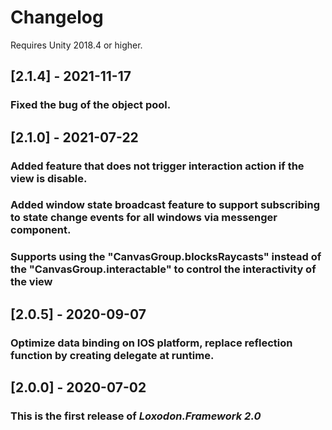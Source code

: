 # Changelog

Requires Unity 2018.4 or higher.

## [2.1.4] - 2021-11-17
### Fixed the bug of the object pool.

## [2.1.0] - 2021-07-22
### Added feature that does not trigger interaction action if the view is disable.
### Added window state broadcast feature to support subscribing to state change events for all windows via messenger component.
### Supports using the "CanvasGroup.blocksRaycasts" instead of the "CanvasGroup.interactable" to control the interactivity of the view  


## [2.0.5] - 2020-09-07
### Optimize data binding on IOS platform, replace reflection function by creating delegate at runtime.


## [2.0.0] - 2020-07-02
### This is the first release of *Loxodon.Framework 2.0*

